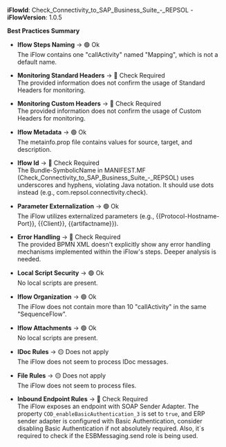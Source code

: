 **iFlowId**: Check_Connectivity_to_SAP_Business_Suite_-_REPSOL - **iFlowVersion**: 1.0.5

**Best Practices Summary**
- **Iflow Steps Naming** -> 🟢 Ok\
    The iFlow contains one "callActivity" named "Mapping", which is not a default name.

- **Monitoring Standard Headers** -> 🔴 Check Required\
    The provided information does not confirm the usage of Standard Headers for monitoring.

- **Monitoring Custom Headers** -> 🔴 Check Required\
    The provided information does not confirm the usage of Custom Headers for monitoring.

- **Iflow Metadata** -> 🟢 Ok\
    The metainfo.prop file contains values for source, target, and description.

- **Iflow Id** -> 🔴 Check Required\
    The Bundle-SymbolicName in MANIFEST.MF (Check_Connectivity_to_SAP_Business_Suite_-_REPSOL) uses underscores and hyphens, violating Java notation. It should use dots instead (e.g., com.repsol.connectivity.check).

- **Parameter Externalization** -> 🟢 Ok\
    The iFlow utilizes externalized parameters (e.g., {{Protocol-Hostname-Port}}, {{Client}}, {{artifactname}}).

- **Error Handling** -> 🔴 Check Required\
    The provided BPMN XML doesn't explicitly show any error handling mechanisms implemented within the iFlow's steps. Deeper analysis is needed.

- **Local Script Security** -> 🟢 Ok\
    No local scripts are present.

- **Iflow Organization** -> 🟢 Ok\
    The iFlow does not contain more than 10 "callActivity" in the same "SequenceFlow".

- **Iflow Attachments** -> 🟢 Ok\
    No local scripts are present.

- **IDoc Rules** -> 🟡 Does not apply\
    The iFlow does not seem to process IDoc messages.

- **File Rules** -> 🟡 Does not apply\
    The iFlow does not seem to process files.

- **Inbound Endpoint Rules** -> 🔴 Check Required\
    The iFlow exposes an endpoint with SOAP Sender Adapter. The property `COD_enableBasicAuthentication_3` is set to `true`, and ERP sender adapter is configured with Basic Authentication, consider disabling Basic Authentication if not absolutely required. Also, it´s required to check if the ESBMessaging.send role is being used.